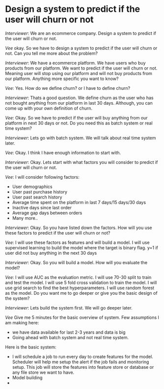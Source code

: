
# Design a system to predict if the user will churn or not

*Interviewer*: We are an ecommerce company. Design a system to predict if the user will churn or not.

*Vee* okay. So we have to design a system to predict if the user will churn or not. Can you tell me more about the problem?

*Interviewer*: We have a ecommerce platform. We have users who buy products from our platform. We want to predict if the user will churn or not. Meaning user will stop using our platform and will not buy products from our platform. Anything more specific you want to know?

*Vee*: Yes. How do we define churn? or I have to define churn?

*Interviewer*: Thats a good question. We define churn as the user who has not bought anything from our platform in last 30 days. Although, you can come up with your own definition of churn. 

*Vee*: Okay. So we have to predict if the user will buy anything from our platform in next 30 days or not. Do you need this as batch system or real time system?

*Interviewer*: Lets go with batch system. We will talk about real time system later.

*Vee*: Okay. I think I have enough information to start with.

*Interviewer*: Okay. Lets start with what factors you will consider to predict if the user will churn or not.

*Vee*: I will consider following factors:

- User demographics
- User past purchase history
- User past search history
- Average time spent on the platform in last 7 days/15 days/30 days
- Inactive days since last order
- Average gap days between orders 
- Many more..

*Interviewer*: Okay. So you have listed down the factors. How will you use these factors to predict if the user will churn or not? 

*Vee*: I will use these factors as features and will build a model. I will use supervised learning to build the model where the target is binary flag. 
y=1 if user did not buy anything in the next 30 days

*Interviewer*: Okay. So you will build a model. How will you evaluate the model?

*Vee*: I will use AUC as the evaluation metric. I will use 70-30 split to train and test the model. I will use 5 fold cross validation to train the model. I will use grid search to find the best hyperparameters. I will use random forest as the model.
Do you want me to go deeper or give you the basic design of the system?

*Interviewer*: Lets build the system first. We will go deeper later.



*Vee* Give me 5 minutes for the basic overview of system. Few assumptions I am making here:

- we have data available for last 2-3 years and data is big
- Going ahead with batch system and not real time system.

Here is the basic system:

- I will schedule a job to run every day to create features for the model. Scheduler will help me setup the alert if the job fails and monitoring setup. This job will store the features into feature store or database or any file store we want to have. 
- Model building 
- 






